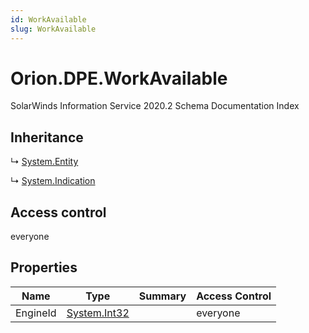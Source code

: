 ```yaml
---
id: WorkAvailable
slug: WorkAvailable
---
```


# Orion.DPE.WorkAvailable

SolarWinds Information Service 2020.2 Schema Documentation Index

## Inheritance

↳ [System.Entity](./../System/Entity)

↳ [System.Indication](./../System/Indication)

## Access control

everyone

## Properties

| Name | Type | Summary | Access Control |
| ------ | ------ | ------ | ------ |
| EngineId | [System.Int32](https://docs.microsoft.com/en-us/dotnet/api/system.int32) |  | everyone |

